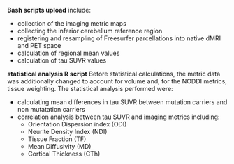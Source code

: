 **Bash scripts upload**
include:
- collection of the imaging metric maps
- collecting the inferior cerebellum reference region
- registering and resampling of Freesurfer parcellations into native dMRI and PET space
- calculation of regional mean values
- calculation of tau SUVR values

**statistical analysis R script**
Before statistical calculations, the metric data was additionally changed to account for volume and, for the NODDI metrics, tissue weighting. 
The statistical analysis performed were: 
- calculating mean differences in tau SUVR between mutation carriers and non mutatation carriers
- correlation analysis between tau SUVR and imaging metrics including:
     - Orientation Dispersion index (ODI)
     - Neurite Density Index (NDI)
     - Tissue Fraction (TF)
     - Mean Diffusivity (MD)
     - Cortical Thickness (CTh)
